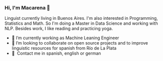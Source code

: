 ### Hi, I'm Macarena 👋

Linguist currently living in Buenos Aires. I'm also interested in Programming, Statistics and Math. So I'm doing a Master in Data Science and working with NLP. Besides work, I like reading and practicing yoga.

- 🔭 I’m currently working as Machine Leaning Engineer
- 👯 I’m looking to collaborate on open source projects and to improve linguistic resources for spanish from Río de La Plata
- :speech_balloon:&nbsp; Contact me in spanish, english or german
